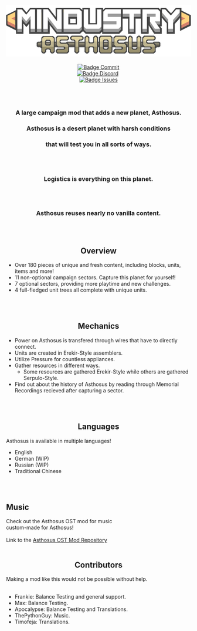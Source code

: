 <div align = center>

<br>

![Logo]
<br> <br>
[![Badge Commit]][Commits] <br>
[![Badge Discord]][Discord] <br>
[![Badge Issues]][Issues] <br>

<br>
<br>

### A large campaign mod that adds a new planet, Asthosus. <br>
### Asthosus is a desert planet with harsh conditions <br>
### that will test you in all sorts of ways.
<br>
<br>

### Logistics is everything on this planet. 
<br>
<br>

### Asthosus reuses nearly no vanilla content. 
<br>
<br>

## Overview
</div>

- Over 180 pieces of unique and fresh content, including blocks, units, items and more!
- 11 non-optional campaign sectors. Capture this planet for yourself!
- 7 optional sectors, providing more playtime and new challenges.
- 4 full-fledged unit trees all complete with unique units.
<br>
<br>

<div align = center>
  
## Mechanics
</div>

- Power on Asthosus is transfered through wires that have to directly connect.
- Units are created in Erekir-Style assemblers. 
- Utilize Pressure for countless appliances.
- Gather resources in different ways.
  - Some resources are gathered Erekir-Style while others are gathered Serpulo-Style.
- Find out about the history of Asthosus by reading through Memorial Recordings recieved after capturing a sector.
<br>
<br>

<div align = center>

## Languages
</div>

Asthosus is available in multiple languages!

- English
- German (WIP)
- Russian (WIP)
- Traditional Chinese
<br>
<br>

## Music
</div>

Check out the Asthosus OST mod for music <br>
custom-made for Asthosus!
<br> <br>
Link to the [Asthosus OST Mod Repository]
<br>
<br>

<div align = center>

## Contributors
</div>
Making a mod like this would not be possible without help.
<br> <br>

- Frankie: Balance Testing and general support.
- Max: Balance Testing.
- Apocalypse: Balance Testing and Translations.
- ThePythonGuy: Music.
- Timofeja: Translations.

<!----------------------------------[ Badges ]--------------------------------->

[Badge Discord]: https://img.shields.io/discord/1119997279651233822?style=for-the-badge&label=Discord%20Server
[Badge Commit]: https://img.shields.io/github/last-commit/Catana791/asthosus?style=for-the-badge&label=Last%20Commit
[Badge Issues]: https://img.shields.io/github/issues/Catana791/asthosus?style=for-the-badge
<!----------------------------------[ Links ]--------------------------------->
[Asthosus OST Mod Repository]: https://github.com/Catana791/Asthosus-OST
[Logo]: github/logo.png
[Discord]: https://discord.gg/fde2vqaS6p
[Commits]: https://github.com/Catana791/asthosus/commits/main
[Issues]: https://github.com/Catana791/asthosus/issues
